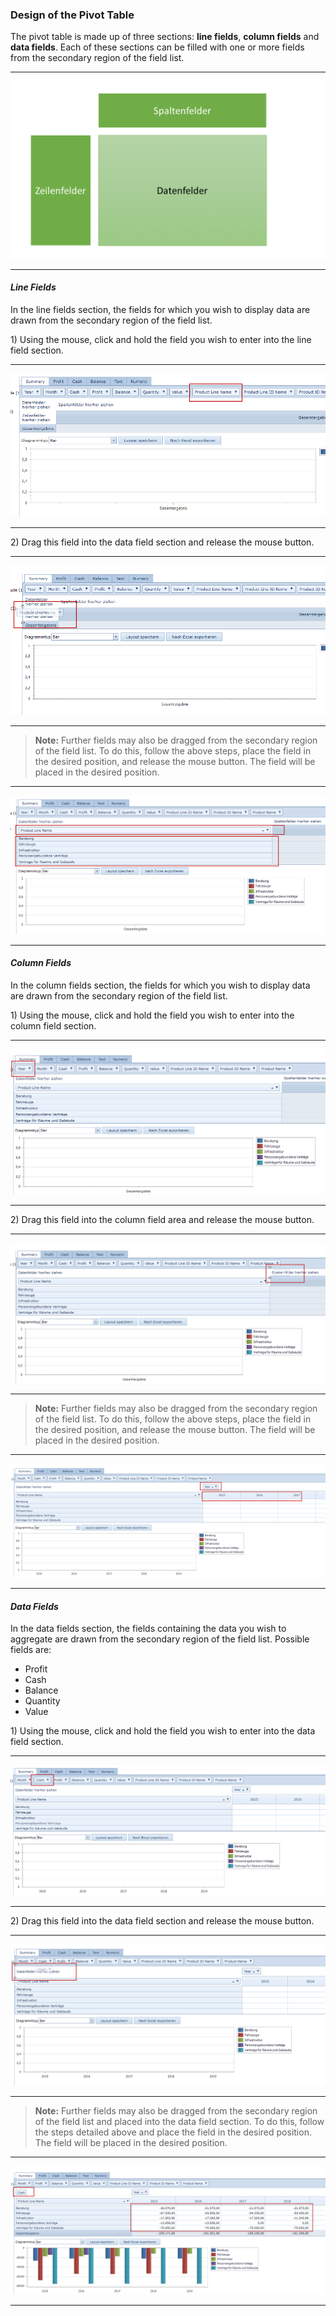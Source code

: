### Design of the Pivot Table

The pivot table is made up of three sections: **line fields**, **column fields** and **data fields**. Each of these sections can be filled with one or more fields from the secondary region of the field list.

---

![](/assets/f16.png)

---

#### _Line Fields_

In the line fields section, the fields for which you wish to display data are drawn from the secondary region of the field list. 

1\) Using the mouse, click and hold the field you wish to enter into the line field section.

---

![](/assets/f17.png)

---

2\) Drag this field into the data field section and release the mouse button.

---

![](/assets/f18.png)

---

> **Note:** Further fields may also be dragged from the secondary region of the field list. To do this, follow the above steps, place the field in the desired position, and release the mouse button. The field will be placed in the desired position.

---

![](/assets/f19.png)

---

#### _Column Fields_

In the column fields section, the fields for which you wish to display data are drawn from the secondary region of the field list.

1\) Using the mouse, click and hold the field you wish to enter into the column field section.

---

![](/assets/f20.png)

---

2\) Drag this field into the column field area and release the mouse button.

---

![](/assets/f21.png)

---

> **Note:** Further fields may also be dragged from the secondary region of the field list. To do this, follow the above steps, place the field in the desired position, and release the mouse button. The field will be placed in the desired position.

---

![](/assets/f22.png)

---

#### _Data Fields_

In the data fields section, the fields containing the data you wish to aggregate are drawn from the secondary region of the field list. Possible fields are:

* Profit
* Cash
* Balance
* Quantity
* Value

1\) Using the mouse, click and hold the field you wish to enter into the data field section. 

---

![](/assets/f23.png)

---

2\) Drag this field into the data field section and release the mouse button.

---

![](/assets/f24.png)

---

> **Note:** Further fields may also be dragged from the secondary region of the field list and placed into the data field section. To do this, follow the steps detailed above and place the field in the desired position. The field will be placed in the desired position.

---

![](/assets/f25.png)

---



